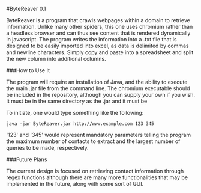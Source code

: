 #ByteReaver 0.1

ByteReaver is a program that crawls webpages within a domain to retrieve information. Unlike many other spiders, this one uses chromium rather than a headless browser and can thus see content that is rendered dynamically in javascript. The program writes the information into a .txt file that is designed to be easily imported into excel, as data is delimited by commas and newline characters. Simply copy and paste into a spreadsheet and split the new column into additional columns.

###How to Use It

The program will require an installation of Java, and the ability to execute the main .jar file from the command line. The chromium executable should be included in the repository, although you can supply your own if you wish. It must be in the same directory as the .jar and it must be

To initiate, one would type something like the following:

`java -jar ByteReaver.jar http://www.example.com 123 345`

'123' and '345' would represent mandatory parameters telling the program the maximum number of contacts to extract and the largest number of queries to be made, respectively.

###Future Plans

The current design is focused on retrieving contact information through regex functions although there are many more functionalities that may be implemented in the future, along with some sort of GUI.
